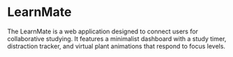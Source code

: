 # LearnMate
The LearnMate is a web application designed to connect users for collaborative studying. It features a minimalist dashboard with a study timer, distraction tracker, and virtual plant animations that respond to focus levels. 
